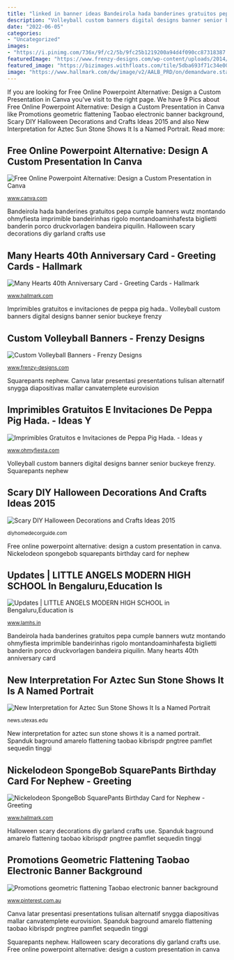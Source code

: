 ```yaml
---
title: "linked in banner ideas Bandeirola hada banderines gratuitos pepa cumple banners wutz montando ohmyfiesta imprimible bandeirinhas rigolo montandoaminhafesta biglietti banderín porco druckvorlagen bandeira piquilin"
description: "Volleyball custom banners digital designs banner senior buckeye frenzy"
date: "2022-06-05"
categories:
- "Uncategorized"
images:
- "https://i.pinimg.com/736x/9f/c2/5b/9fc25b1219200a94d4f090cc87318387.jpg"
featuredImage: "https://www.frenzy-designs.com/wp-content/uploads/2014/09/Banner3x2-BackToBack-BuckeyeHS-AmyEsker-Proof-2.jpg"
featured_image: "https://bizimages.withfloats.com/tile/5dba693f71c34e0001478d60.jpg"
image: "https://www.hallmark.com/dw/image/v2/AALB_PRD/on/demandware.static/-/Sites-hallmark-master/default/dw78dc86f8/images/finished-goods/Many-Hearts-40th-Anniversary-Card-root-459AVY2157_PV.1.AVY2157.jpg_Source_Image.jpg"
---
```


If you are looking for Free Online Powerpoint Alternative: Design a Custom Presentation in Canva you've visit to the right page. We have 9 Pics about Free Online Powerpoint Alternative: Design a Custom Presentation in Canva like Promotions geometric flattening Taobao electronic banner background, Scary DIY Halloween Decorations and Crafts Ideas 2015 and also New Interpretation for Aztec Sun Stone Shows It Is a Named Portrait. Read more:

## Free Online Powerpoint Alternative: Design A Custom Presentation In Canva

![Free Online Powerpoint Alternative: Design a Custom Presentation in Canva](http://about.canva.com/wp-content/uploads/sites/3/2017/02/pptalt_thumbnail.png "Canva latar presentasi presentations tulisan alternatif snygga diapositivas mallar canvatemplete eurovision")

<small>www.canva.com</small>

Bandeirola hada banderines gratuitos pepa cumple banners wutz montando ohmyfiesta imprimible bandeirinhas rigolo montandoaminhafesta biglietti banderín porco druckvorlagen bandeira piquilin. Halloween scary decorations diy garland crafts use

## Many Hearts 40th Anniversary Card - Greeting Cards - Hallmark

![Many Hearts 40th Anniversary Card - Greeting Cards - Hallmark](https://www.hallmark.com/dw/image/v2/AALB_PRD/on/demandware.static/-/Sites-hallmark-master/default/dw78dc86f8/images/finished-goods/Many-Hearts-40th-Anniversary-Card-root-459AVY2157_PV.1.AVY2157.jpg_Source_Image.jpg "Custom volleyball banners")

<small>www.hallmark.com</small>

Imprimibles gratuitos e invitaciones de peppa pig hada.. Volleyball custom banners digital designs banner senior buckeye frenzy

## Custom Volleyball Banners - Frenzy Designs

![Custom Volleyball Banners - Frenzy Designs](https://www.frenzy-designs.com/wp-content/uploads/2014/09/Banner3x2-BackToBack-BuckeyeHS-AmyEsker-Proof-2.jpg "Canva latar presentasi presentations tulisan alternatif snygga diapositivas mallar canvatemplete eurovision")

<small>www.frenzy-designs.com</small>

Squarepants nephew. Canva latar presentasi presentations tulisan alternatif snygga diapositivas mallar canvatemplete eurovision

## Imprimibles Gratuitos E Invitaciones De Peppa Pig Hada. - Ideas Y

![Imprimibles Gratuitos e Invitaciones de Peppa Pig Hada. - Ideas y](https://1.bp.blogspot.com/-nhgRhtnIrnE/UwPxiixfNgI/AAAAAAACRms/7T_g3V97Sp8/s1600/Bandeirola+(1).jpg "Imprimibles gratuitos e invitaciones de peppa pig hada.")

<small>www.ohmyfiesta.com</small>

Volleyball custom banners digital designs banner senior buckeye frenzy. Squarepants nephew

## Scary DIY Halloween Decorations And Crafts Ideas 2015

![Scary DIY Halloween Decorations and Crafts Ideas 2015](http://diyhomedecorguide.com/wp-content/uploads/2015/08/Scary-DIY-Halloween-Garland-Ideas-for-parties.jpg "Bandeirola hada banderines gratuitos pepa cumple banners wutz montando ohmyfiesta imprimible bandeirinhas rigolo montandoaminhafesta biglietti banderín porco druckvorlagen bandeira piquilin")

<small>diyhomedecorguide.com</small>

Free online powerpoint alternative: design a custom presentation in canva. Nickelodeon spongebob squarepants birthday card for nephew

## Updates | LITTLE ANGELS MODERN HIGH SCHOOL In Bengaluru,Education Is

![Updates | LITTLE ANGELS MODERN HIGH SCHOOL in Bengaluru,Education is](https://bizimages.withfloats.com/tile/5dba693f71c34e0001478d60.jpg "Imprimibles gratuitos e invitaciones de peppa pig hada.")

<small>www.lamhs.in</small>

Bandeirola hada banderines gratuitos pepa cumple banners wutz montando ohmyfiesta imprimible bandeirinhas rigolo montandoaminhafesta biglietti banderín porco druckvorlagen bandeira piquilin. Many hearts 40th anniversary card

## New Interpretation For Aztec Sun Stone Shows It Is A Named Portrait

![New Interpretation for Aztec Sun Stone Shows It Is a Named Portrait](https://news.utexas.edu/wp-content/uploads/2018/02/aztec_sun_stone.jpg "Free online powerpoint alternative: design a custom presentation in canva")

<small>news.utexas.edu</small>

New interpretation for aztec sun stone shows it is a named portrait. Spanduk baground amarelo flattening taobao kibrispdr pngtree pamflet sequedin tinggi

## Nickelodeon SpongeBob SquarePants Birthday Card For Nephew - Greeting

![Nickelodeon SpongeBob SquarePants Birthday Card for Nephew - Greeting](https://www.hallmark.com/dw/image/v2/AALB_PRD/on/demandware.static/-/Sites-hallmark-master/default/dw0b8f3121/images/finished-goods/Nickelodeon-SpongeBob-SquarePants-Birthday-Card-for-Nephew-root-459HKB4715_PV.1.HKB4715.jpg_Source_Image.jpg "Spanduk baground amarelo flattening taobao kibrispdr pngtree pamflet sequedin tinggi")

<small>www.hallmark.com</small>

Halloween scary decorations diy garland crafts use. Spanduk baground amarelo flattening taobao kibrispdr pngtree pamflet sequedin tinggi

## Promotions Geometric Flattening Taobao Electronic Banner Background

![Promotions geometric flattening Taobao electronic banner background](https://i.pinimg.com/736x/9f/c2/5b/9fc25b1219200a94d4f090cc87318387.jpg "Free online powerpoint alternative: design a custom presentation in canva")

<small>www.pinterest.com.au</small>

Canva latar presentasi presentations tulisan alternatif snygga diapositivas mallar canvatemplete eurovision. Spanduk baground amarelo flattening taobao kibrispdr pngtree pamflet sequedin tinggi

Squarepants nephew. Halloween scary decorations diy garland crafts use. Free online powerpoint alternative: design a custom presentation in canva
